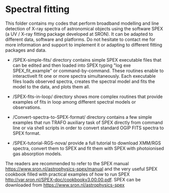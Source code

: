 # Spectral fitting
This folder contains my codes that perform broadband modelling and line detection of X-ray spectra of astronomical objects using the software SPEX (a UV / X-ray fitting package developed at SRON). It can be adapted to different data, software and platforms. Do not hesitate to contact me for more information and support to implement it or adapting to different fitting packages and data.

- /SPEX-simple-fits/ directory contains simple SPEX executable files that can be edited and then loaded into SPEX typing "log exe SPEX_fit_example" or command-by-command. These routines enable to interactivelt fit one or more spectra simultaneously. Each executable files loads observed spectra, creates the spectral model and fits the model to the data, and plots them all.

- /SPEX-fits-in-loop/ directory shows more complex routines that provide examples of fits in loop among different spectral models or observations.

- /Convert-spectra-to-SPEX-format/ directory contains a few simple examples that run TRAFO auxiliary task of SPEX directly from command line or via shell scripts in order to convert standard OGIP FITS spectra to SPEX format.

- /SPEX-tutorial-RGS-nova/ provide a full tutorial to download XMM/RGS spectra, convert them to SPEX and fit them with SPEX with photoionised gas absorption models.

The readers are recommended to refer to the SPEX manual https://www.sron.nl/astrophysics-spex/manual and the very useful SPEX cookbook filled with practical examples of how to run SPEX http://var.sron.nl/SPEX-doc/cookbookv3.00.00.pdf. SPEX can be downloaded from https://www.sron.nl/astrophysics-spex
